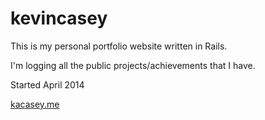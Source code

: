 kevincasey
==========

This is my personal portfolio website written in Rails.

I'm logging all the public projects/achievements that I have.

Started April 2014

[kacasey.me](kacasey.me)
